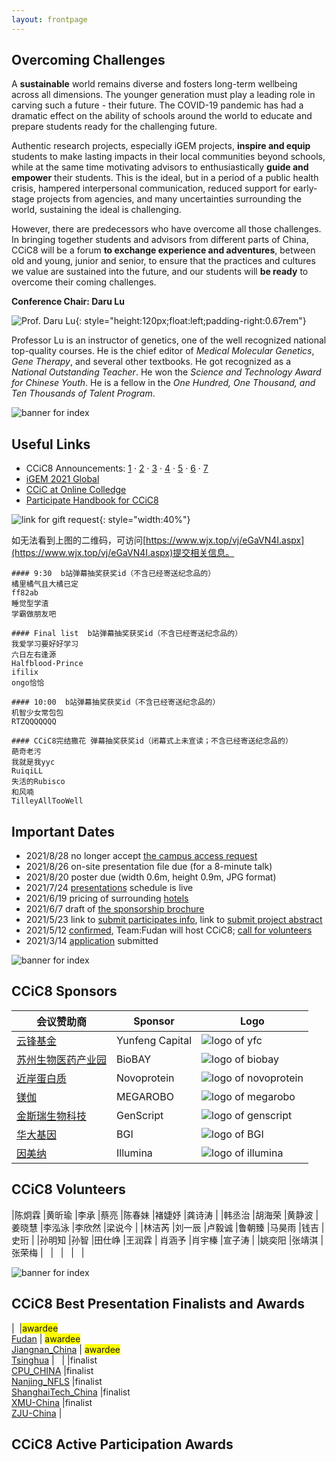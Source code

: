 ```yaml
---
layout: frontpage
---
```


## Overcoming Challenges

A **sustainable** world remains diverse and fosters long-term wellbeing across all dimensions. The younger generation must play a leading role in carving such a future - their future. The COVID-19 pandemic has had a dramatic effect on the ability of schools around the world to educate and prepare students ready for the challenging future.

Authentic research projects, especially iGEM projects, **inspire and equip** students to make lasting impacts in their local communities beyond schools, while at the same time motivating advisors to enthusiastically **guide and empower** their students. This is the ideal, but in a period of a public health crisis, hampered interpersonal communication, reduced support for early-stage projects from agencies, and many uncertainties surrounding the world, sustaining the ideal is challenging.

However, there are predecessors who have overcome all those challenges. In bringing together students and advisors from different parts of China, CCiC8 will be a forum **to exchange experience and adventures**, between old and young, junior and senior, to ensure that the practices and cultures we value are sustained into the future, and our students will **be ready** to overcome their coming challenges.

**Conference Chair: Daru Lu**

![Prof. Daru Lu](https://raw.githubusercontent.com/coronin/ccic8/gh-pages/sponsor-logo/drlu.jpg){: style="height:120px;float:left;padding-right:0.67rem"}

Professor Lu is an instructor of genetics, one of the well recognized national top-quality courses. He is the chief editor of *Medical Molecular Genetics*, *Gene Therapy*, and several other textbooks. He got recognized as a *National Outstanding Teacher*. He won the *Science and Technology Award for Chinese Youth*. He is a fellow in the *One Hundred, One Thousand, and Ten Thousands of Talent Program*.
<div style="clear:both"></div>


![banner for index](https://raw.githubusercontent.com/coronin/ccic8/gh-pages/banner.png)

## Useful Links
- CCiC8 Announcements: [1](https://mp.weixin.qq.com/s/qC9Av3fNQPiPTn4O4lyp8w) &middot; [2](https://mp.weixin.qq.com/s/NZXZnyJLq-QGuqzj4mTwXQ) &middot; [3](https://mp.weixin.qq.com/s/foGI_pvS9mgn7U4QnkgdJA) &middot; [4](https://mp.weixin.qq.com/s/kHSUv-n0_i8KB9p1VK6ZYg) &middot; [5](https://mp.weixin.qq.com/s/G4kMQYmL63UeIRoJCmPEcg) &middot; [6](https://mp.weixin.qq.com/s/1xznCj2jSFEyMcqDUmYtTA) &middot; [7](https://mp.weixin.qq.com/s/ir3Ut7K1m8hWTThGyUs-BA)
- [iGEM 2021 Global](https://igem2021global.slack.com)
- [CCiC at Online Colledge](https://lexiangla.com/teams/k100014/)
- [Participate Handbook for CCiC8](https://115.com/s/swnd6893wgu?password=k383&)

![link for gift request](https://raw.githubusercontent.com/coronin/ccic8/gh-pages/sponsor-logo/ccic8-good-luck.jpg){: style="width:40%"}

如无法看到上图的二维码，可访问[https://www.wjx.top/vj/eGaVN4I.aspx](https://www.wjx.top/vj/eGaVN4I.aspx)提交相关信息。

    #### 9:30  b站弹幕抽奖获奖id（不含已经寄送纪念品的）
    橘里橘气且大橘已定
    ff82ab
    睡觉型学渣
    学霸做朋友吧

    #### Final list  b站弹幕抽奖获奖id（不含已经寄送纪念品的）
    我爱学习要好好学习
    六日左右逢源
    Halfblood-Prince
    ifilix
    ongo恰恰

    #### 10:00  b站弹幕抽奖获奖id（不含已经寄送纪念品的）
    机智少女常包包
    RTZQQQQQQQ

    #### CCiC8完结撒花 弹幕抽奖获奖id（闭幕式上未宣读；不含已经寄送纪念品的）
    葩奇老污
    我就是我yyc
    RuiqiLL
    失活的Rubisco
    和风喃
    TilleyAllTooWell


## Important Dates
- 2021/8/28 no longer accept [the campus access request](https://www.wjx.cn/vj/r6cE82R.aspx)
- 2021/8/26 on-site presentation file due (for a 8-minute talk)
- 2021/8/20 poster due (width 0.6m, height 0.9m, JPG format)
- 2021/7/24 [presentations](/presentations) schedule is live
- 2021/6/19 pricing of surrounding [hotels](/hotels)
- 2021/6/7 draft of [the sponsorship brochure](https://shimo.im/docs/yaWIlYCmSN4ahjwu/)
- 2021/5/23 link to [submit participates info](https://www.wjx.cn/vj/hWQFAcz.aspx), link to [submit project abstract](https://www.wjx.cn/vj/h4icxcB.aspx)
- 2021/5/12 [confirmed](https://mp.weixin.qq.com/s/LYhkFu_zWy_HawdHUh7pHw), Team:Fudan will host CCiC8; [call for volunteers](https://www.wjx.cn/vj/rYR3vK6.aspx)
- 2021/3/14 [application](https://shimo.im/docs/osqPvsJl3IcnSFlF/) submitted


![banner for index](https://raw.githubusercontent.com/coronin/ccic8/gh-pages/banner.png)

## CCiC8 Sponsors

|会议赞助商 |Sponsor |Logo |
|----|----|----|
|[云锋基金](http://www.yfc.cn) |Yunfeng Capital |![logo of yfc](https://raw.githubusercontent.com/coronin/ccic8/gh-pages/sponsor-logo/yunfeng.png) |
|[苏州生物医药产业园](http://www.biobay.com.cn/) |BioBAY |![logo of biobay](https://raw.githubusercontent.com/coronin/ccic8/gh-pages/sponsor-logo/biobay.png) |
|[近岸蛋白质](https://www.novoprotein.com.cn/) |Novoprotein |![logo of novoprotein](https://raw.githubusercontent.com/coronin/ccic8/gh-pages/sponsor-logo/novoprotein.png) |
|[镁伽](https://www.megarobo.tech/) |MEGAROBO |![logo of megarobo](https://raw.githubusercontent.com/coronin/ccic8/gh-pages/sponsor-logo/meijia.png) |
|[金斯瑞生物科技](https://www.genscript.com.cn/) |GenScript |![logo of genscript](https://raw.githubusercontent.com/coronin/ccic8/gh-pages/sponsor-logo/genscript.png) |
|[华大基因](https://www.genomics.cn/) |BGI |![logo of BGI](https://raw.githubusercontent.com/coronin/ccic8/gh-pages/sponsor-logo/bgi.png) |
|[因美纳](https://www.illumina.com/) |Illumina |![logo of illumina](https://raw.githubusercontent.com/coronin/ccic8/gh-pages/sponsor-logo/illumina.png) |


## CCiC8 Volunteers

|陈炯霖 |黄昕瑜 |李承   |蔡亮   |陈春妹 |褚婕妤 |龚诗涛 |
|韩丞治 |胡海荣 |黄静波 |姜晓慧 |李泓泳 |李欣然 |梁说今 |
|林洁芮 |刘一辰 |卢毅诚 |鲁朝臻 |马昊雨 |钱吉 |史珩 |
|孙明知 |孙智   |田仕峥 |王润霖 | 肖涵予 |肖宇榛 |宣子涛 |
|姚奕阳 |张靖淇 |张荣梅 | &nbsp; | &nbsp; | &nbsp; | &nbsp; |


![banner for index](https://raw.githubusercontent.com/coronin/ccic8/gh-pages/banner.png)

## CCiC8 Best Presentation Finalists and Awards

|&nbsp; |<span style="background-color:yellow">awardee</span><br/>[Fudan](/Fudan) | <span style="background-color:yellow">awardee</span><br/>[Jiangnan_China](/Jiangnan_China) | <span style="background-color:yellow">awardee</span><br/>[Tsinghua](/Tsinghua) | &nbsp; |
|<span style="background-color:white">finalist</span><br/>[CPU_CHINA](/CPU_CHINA) |<span style="background-color:white">finalist</span><br/>[Nanjing_NFLS](/Nanjing_NFLS) |<span style="background-color:white">finalist</span><br/>[ShanghaiTech_China](/ShanghaiTech_China) |<span style="background-color:white">finalist</span><br/>[XMU-China](/XMU-China) |<span style="background-color:white">finalist</span><br/>[ZJU-China](/ZJU-China) |


## CCiC8 Active Participation Awards
<!-- teams, table autogenerated -->